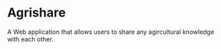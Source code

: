 # Agrishare
A Web application that allows users to share any agircultural knowledge with each other.
